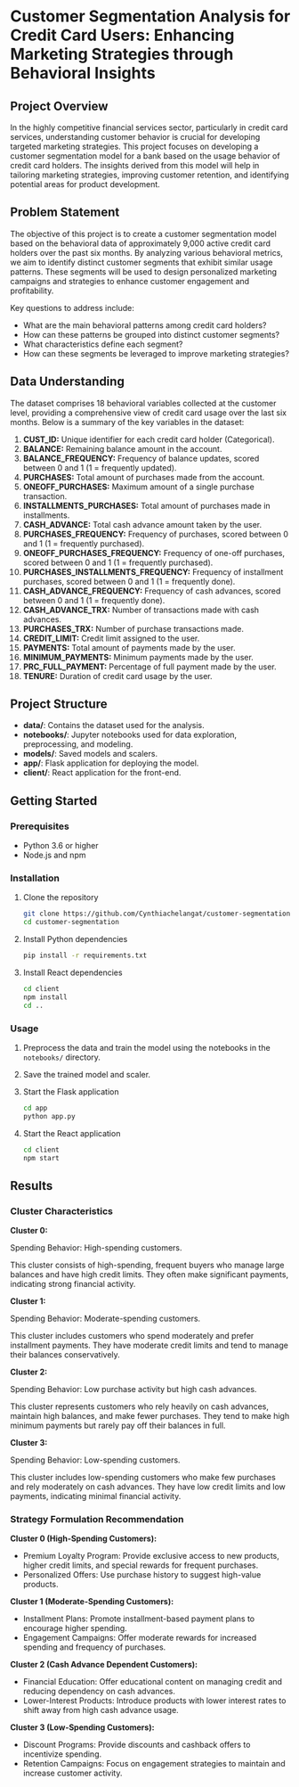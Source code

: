 # **Customer Segmentation Analysis for Credit Card Users: Enhancing Marketing Strategies through Behavioral Insights**

## Project Overview

In the highly competitive financial services sector, particularly in credit card services, understanding customer behavior is crucial for developing targeted marketing strategies. This project focuses on developing a customer segmentation model for a bank based on the usage behavior of credit card holders. The insights derived from this model will help in tailoring marketing strategies, improving customer retention, and identifying potential areas for product development.

## Problem Statement

The objective of this project is to create a customer segmentation model based on the behavioral data of approximately 9,000 active credit card holders over the past six months. By analyzing various behavioral metrics, we aim to identify distinct customer segments that exhibit similar usage patterns. These segments will be used to design personalized marketing campaigns and strategies to enhance customer engagement and profitability.

Key questions to address include:
- What are the main behavioral patterns among credit card holders?
- How can these patterns be grouped into distinct customer segments?
- What characteristics define each segment?
- How can these segments be leveraged to improve marketing strategies?

## Data Understanding

The dataset comprises 18 behavioral variables collected at the customer level, providing a comprehensive view of credit card usage over the last six months. Below is a summary of the key variables in the dataset:

1. **CUST_ID:** Unique identifier for each credit card holder (Categorical).
2. **BALANCE:** Remaining balance amount in the account.
3. **BALANCE_FREQUENCY:** Frequency of balance updates, scored between 0 and 1 (1 = frequently updated).
4. **PURCHASES:** Total amount of purchases made from the account.
5. **ONEOFF_PURCHASES:** Maximum amount of a single purchase transaction.
6. **INSTALLMENTS_PURCHASES:** Total amount of purchases made in installments.
7. **CASH_ADVANCE:** Total cash advance amount taken by the user.
8. **PURCHASES_FREQUENCY:** Frequency of purchases, scored between 0 and 1 (1 = frequently purchased).
9. **ONEOFF_PURCHASES_FREQUENCY:** Frequency of one-off purchases, scored between 0 and 1 (1 = frequently purchased).
10. **PURCHASES_INSTALLMENTS_FREQUENCY:** Frequency of installment purchases, scored between 0 and 1 (1 = frequently done).
11. **CASH_ADVANCE_FREQUENCY:** Frequency of cash advances, scored between 0 and 1 (1 = frequently done).
12. **CASH_ADVANCE_TRX:** Number of transactions made with cash advances.
13. **PURCHASES_TRX:** Number of purchase transactions made.
14. **CREDIT_LIMIT:** Credit limit assigned to the user.
15. **PAYMENTS:** Total amount of payments made by the user.
16. **MINIMUM_PAYMENTS:** Minimum payments made by the user.
17. **PRC_FULL_PAYMENT:** Percentage of full payment made by the user.
18. **TENURE:** Duration of credit card usage by the user.

## Project Structure

- **data/**: Contains the dataset used for the analysis.
- **notebooks/**: Jupyter notebooks used for data exploration, preprocessing, and modeling.
- **models/**: Saved models and scalers.
- **app/**: Flask application for deploying the model.
- **client/**: React application for the front-end.

## Getting Started

### Prerequisites

- Python 3.6 or higher
- Node.js and npm

### Installation

1. Clone the repository
    ```sh
    git clone https://github.com/Cynthiachelangat/customer-segmentation.git
    cd customer-segmentation
    ```

2. Install Python dependencies
    ```sh
    pip install -r requirements.txt
    ```

3. Install React dependencies
    ```sh
    cd client
    npm install
    cd ..
    ```

### Usage

1. Preprocess the data and train the model using the notebooks in the `notebooks/` directory.
2. Save the trained model and scaler.
3. Start the Flask application
    ```sh
    cd app
    python app.py
    ```

4. Start the React application
    ```sh
    cd client
    npm start
    ```

## Results

### Cluster Characteristics

**Cluster 0:**

Spending Behavior: High-spending customers.

This cluster consists of high-spending, frequent buyers who manage large balances and have high credit limits. They often make significant payments, indicating strong financial activity.

**Cluster 1:**

Spending Behavior: Moderate-spending customers.

This cluster includes customers who spend moderately and prefer installment payments. They have moderate credit limits and tend to manage their balances conservatively.

**Cluster 2:**

Spending Behavior: Low purchase activity but high cash advances.

This cluster represents customers who rely heavily on cash advances, maintain high balances, and make fewer purchases. They tend to make high minimum payments but rarely pay off their balances in full.

**Cluster 3:**

Spending Behavior: Low-spending customers.

This cluster includes low-spending customers who make few purchases and rely moderately on cash advances. They have low credit limits and low payments, indicating minimal financial activity.

### Strategy Formulation Recommendation

**Cluster 0 (High-Spending Customers):**

- Premium Loyalty Program: Provide exclusive access to new products, higher credit limits, and special rewards for frequent purchases.
- Personalized Offers: Use purchase history to suggest high-value products.

**Cluster 1 (Moderate-Spending Customers):**

- Installment Plans: Promote installment-based payment plans to encourage higher spending.
- Engagement Campaigns: Offer moderate rewards for increased spending and frequency of purchases.

**Cluster 2 (Cash Advance Dependent Customers):**

- Financial Education: Offer educational content on managing credit and reducing dependency on cash advances.
- Lower-Interest Products: Introduce products with lower interest rates to shift away from high cash advance usage.

**Cluster 3 (Low-Spending Customers):**

- Discount Programs: Provide discounts and cashback offers to incentivize spending.
- Retention Campaigns: Focus on engagement strategies to maintain and increase customer activity.

